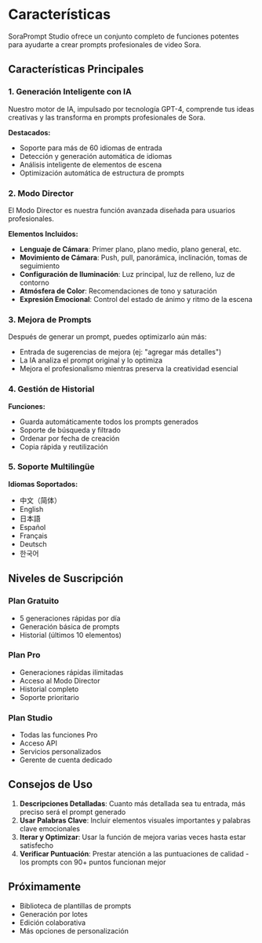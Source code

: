 # Características

SoraPrompt Studio ofrece un conjunto completo de funciones potentes para ayudarte a crear prompts profesionales de video Sora.

## Características Principales

### 1. Generación Inteligente con IA

Nuestro motor de IA, impulsado por tecnología GPT-4, comprende tus ideas creativas y las transforma en prompts profesionales de Sora.

**Destacados:**
- Soporte para más de 60 idiomas de entrada
- Detección y generación automática de idiomas
- Análisis inteligente de elementos de escena
- Optimización automática de estructura de prompts

### 2. Modo Director

El Modo Director es nuestra función avanzada diseñada para usuarios profesionales.

**Elementos Incluidos:**
- **Lenguaje de Cámara**: Primer plano, plano medio, plano general, etc.
- **Movimiento de Cámara**: Push, pull, panorámica, inclinación, tomas de seguimiento
- **Configuración de Iluminación**: Luz principal, luz de relleno, luz de contorno
- **Atmósfera de Color**: Recomendaciones de tono y saturación
- **Expresión Emocional**: Control del estado de ánimo y ritmo de la escena

### 3. Mejora de Prompts

Después de generar un prompt, puedes optimizarlo aún más:

- Entrada de sugerencias de mejora (ej: "agregar más detalles")
- La IA analiza el prompt original y lo optimiza
- Mejora el profesionalismo mientras preserva la creatividad esencial

### 4. Gestión de Historial

**Funciones:**
- Guarda automáticamente todos los prompts generados
- Soporte de búsqueda y filtrado
- Ordenar por fecha de creación
- Copia rápida y reutilización

### 5. Soporte Multilingüe

**Idiomas Soportados:**
- 中文（简体）
- English
- 日本語
- Español
- Français
- Deutsch
- 한국어

## Niveles de Suscripción

### Plan Gratuito
- 5 generaciones rápidas por día
- Generación básica de prompts
- Historial (últimos 10 elementos)

### Plan Pro
- Generaciones rápidas ilimitadas
- Acceso al Modo Director
- Historial completo
- Soporte prioritario

### Plan Studio
- Todas las funciones Pro
- Acceso API
- Servicios personalizados
- Gerente de cuenta dedicado

## Consejos de Uso

1. **Descripciones Detalladas**: Cuanto más detallada sea tu entrada, más preciso será el prompt generado
2. **Usar Palabras Clave**: Incluir elementos visuales importantes y palabras clave emocionales
3. **Iterar y Optimizar**: Usar la función de mejora varias veces hasta estar satisfecho
4. **Verificar Puntuación**: Prestar atención a las puntuaciones de calidad - los prompts con 90+ puntos funcionan mejor

## Próximamente

- Biblioteca de plantillas de prompts
- Generación por lotes
- Edición colaborativa
- Más opciones de personalización
